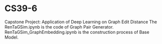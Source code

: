 # CS39-6
Capstone Project: Application of Deep Learning on Graph Edit Distance
The RenTaGSim.ipynb is the code of Graph Pair Generator.
RenTaGSim_GraphEmbedding.ipynb is the construction process of Base Model.
